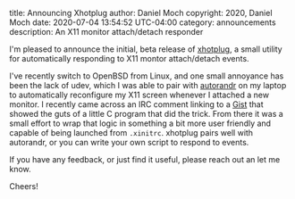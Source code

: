 title: Announcing Xhotplug
author: Daniel Moch
copyright: 2020, Daniel Moch
date: 2020-07-04 13:54:52 UTC-04:00
category: announcements
description: An X11 monitor attach/detach responder

I'm pleased to announce the initial, beta release of
[xhotplug](https://dl.danielmoch.com/xhotplug), a small utility for
automatically responding to X11 montor attach/detach events.

I've recently switch to OpenBSD from Linux, and one small annoyance
has been the lack of udev, which I was able to pair with
[autorandr](https://github.com/phillipberndt/autorandr) on my laptop
to automatically reconfigure my X11 screen whenever I attached a new
monitor. I recently came across an IRC comment linking to a
[Gist](https://gist.github.com/mafrasi2/4ee01e0ba4dad20cf7a80ae463f32fca
) that showed the guts of a little C program that did the trick. From
there it was a small effort to wrap that logic in something a bit more
user friendly and capable of being launched from `.xinitrc`. xhotplug
pairs well with autorandr, or you can write your own script to respond
to events.

If you have any feedback, or just find it useful, please reach out
an let me know.

Cheers!
